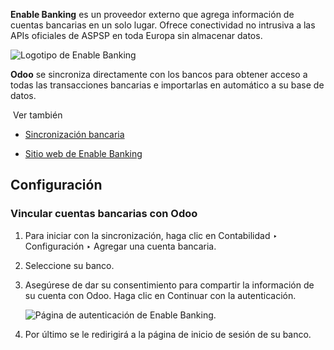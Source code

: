 **Enable Banking** es un proveedor externo que agrega información de cuentas bancarias en un solo lugar. Ofrece conectividad no intrusiva a las APIs oficiales de ASPSP en toda Europa sin almacenar datos.

![Logotipo de Enable Banking](https://www.odoo.com/documentation/17.0/es/_images/enablebanking.png)

**Odoo** se sincroniza directamente con los bancos para obtener acceso a todas las transacciones bancarias e importarlas en automático a su base de datos.

 Ver también

- [Sincronización bancaria](https://www.odoo.com/documentation/17.0/es/applications/finance/accounting/bank/bank_synchronization.html)
    
- [Sitio web de Enable Banking](https://enablebanking.com/)
    

## Configuración[](https://www.odoo.com/documentation/17.0/es/applications/finance/accounting/bank/bank_synchronization/enablebanking.html#configuration "Enlazar permanentemente con este título")

### Vincular cuentas bancarias con Odoo[](https://www.odoo.com/documentation/17.0/es/applications/finance/accounting/bank/bank_synchronization/enablebanking.html#link-bank-accounts-with-odoo "Enlazar permanentemente con este título")

1. Para iniciar con la sincronización, haga clic en Contabilidad ‣ Configuración ‣ Agregar una cuenta bancaria.
    
2. Seleccione su banco.
    
3. Asegúrese de dar su consentimiento para compartir la información de su cuenta con Odoo. Haga clic en Continuar con la autenticación.
    
    ![Página de autenticación de Enable Banking.](https://www.odoo.com/documentation/17.0/es/_images/enablebankingauth.png)
    
4. Por último se le redirigirá a la página de inicio de sesión de su banco.